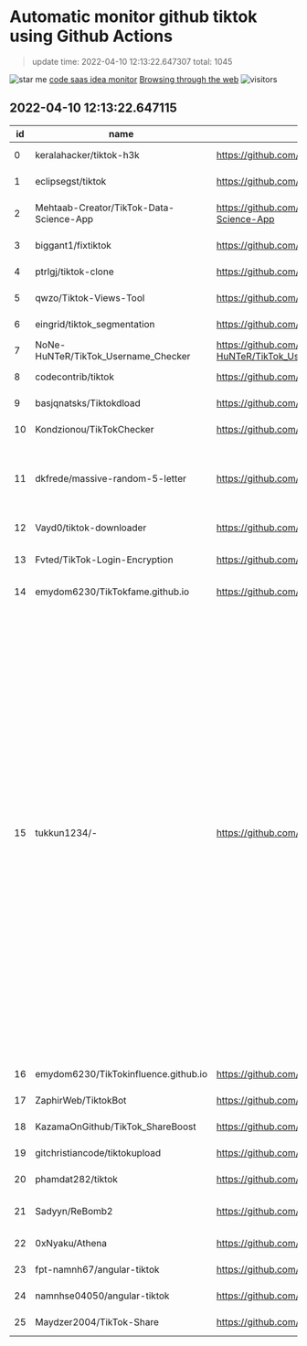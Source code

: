 # Automatic monitor github tiktok using Github Actions 

 > update time: 2022-04-10 12:13:22.647307  total: 1045 

 
 ![star me](https://img.shields.io/badge/star%20me-click%20--%3E-orange) [code saas idea monitor](https://github.com/wanghaisheng/code_saas_idea_monitor-)  [Browsing through the web](https://wanghaisheng.github.io/code_saas_idea_monitor-/)  ![visitors](https://visitor-badge.glitch.me/badge?page_id=cve_monitor) 

## 2022-04-10 12:13:22.647115
|id|name|url|update_at|description|
|---|---|---|---|---|
|0|keralahacker/tiktok-h3k|https://github.com/keralahacker/tiktok-h3k|2020-05-23T22:36:20Z|no description|
|1|eclipsegst/tiktok|https://github.com/eclipsegst/tiktok|2021-09-23T07:18:15Z|no description|
|2|Mehtaab-Creator/TikTok-Data-Science-App|https://github.com/Mehtaab-Creator/TikTok-Data-Science-App|2022-04-09T12:10:00Z|Building streamlit dashboards using TikTok Data and Streamlit|
|3|biggant1/fixtiktok|https://github.com/biggant1/fixtiktok|2022-04-09T16:01:16Z|Fixes tiktok embeds for discord|
|4|ptrlgj/tiktok-clone|https://github.com/ptrlgj/tiktok-clone|2022-04-09T19:02:10Z|no description|
|5|qwzo/Tiktok-Views-Tool|https://github.com/qwzo/Tiktok-Views-Tool|2022-04-09T19:13:47Z|Join my discord : https://discord.gg/zTtpDYpdEu|
|6|eingrid/tiktok_segmentation|https://github.com/eingrid/tiktok_segmentation|2022-04-09T19:42:34Z|no description|
|7|NoNe-HuNTeR/TikTok_Username_Checker|https://github.com/NoNe-HuNTeR/TikTok_Username_Checker|2022-04-09T19:52:39Z|TikTok_Username_Checker|
|8|codecontrib/tiktok|https://github.com/codecontrib/tiktok|2022-04-09T20:35:16Z|Tik Tok Clone|
|9|basjqnatsks/Tiktokdload|https://github.com/basjqnatsks/Tiktokdload|2022-04-09T20:54:03Z|Downloads any tiktok video, very simple code|
|10|Kondzionou/TikTokChecker|https://github.com/Kondzionou/TikTokChecker|2022-04-09T21:08:59Z|TikTok Name Checker|
|11|dkfrede/massive-random-5-letter|https://github.com/dkfrede/massive-random-5-letter|2022-04-09T21:56:49Z|I created a bot, making millions of 5 letter names. You can use this to name check on things like tiktok, or something like that, og anything you want.|
|12|Vayd0/tiktok-downloader|https://github.com/Vayd0/tiktok-downloader|2022-04-09T23:12:37Z|Install your favorite music or videos tiktok.|
|13|Fvted/TikTok-Login-Encryption|https://github.com/Fvted/TikTok-Login-Encryption|2022-04-09T23:54:59Z|This is the method TikTok uses to encrypt sensitive information on some API calls|
|14|emydom6230/TikTokfame.github.io|https://github.com/emydom6230/TikTokfame.github.io|2022-04-10T00:54:09Z|no description|
|15|tukkun1234/-|https://github.com/tukkun1234/-|2022-04-10T01:47:29Z|各種プレミアム内容 ①番 付いてくるもの↓ ・YouTube再生数爆 ツル 値段 ￥200 --------------------------------- ②番 ・YouTube再生数爆 ツル ・T#itter乗っ#り ツル 値段 ￥400 --------------------------------- ③番 ・YouTube再生数爆 ツル ・T#itter乗っ#り ツル ・disordス#ム ツル 値段 ￥600 --------------------------------- ④番 付いてくるもの↓ ・YouTube再生数爆 ツール ・Twitter乗っ#り ツール ・discordス#ム ツール ・disord乗っ#り ツール ・PC破#壊ファイル作製機(永久再起動させれる) 値段 ￥800 --------------------------------- ⑤番 付いてくるもの↓ ・YouTube再生数爆 ツール ・disordス#ム ツール ・discord乗っ#り ツール ・Twitter乗っ#り ツール(端末差あり) ・discordア#ウント100％Ban可能ツール ・discordア#ウント破壊ツール ・住#特定サイト ・TikTok再生数爆ツール ・<#958325435953975326> ・PC破#壊ファイル作製機(永久再起動させれる) 値段 ￥1000 ---------------------------------|
|16|emydom6230/TikTokinfluence.github.io|https://github.com/emydom6230/TikTokinfluence.github.io|2022-04-10T01:47:49Z|no description|
|17|ZaphirWeb/TiktokBot|https://github.com/ZaphirWeb/TiktokBot|2022-04-10T01:54:50Z|Bot tiktok like followers Share|
|18|KazamaOnGithub/TikTok_ShareBoost|https://github.com/KazamaOnGithub/TikTok_ShareBoost|2022-04-10T02:11:56Z|no description|
|19|gitchristiancode/tiktokupload|https://github.com/gitchristiancode/tiktokupload|2022-04-10T03:11:57Z|no description|
|20|phamdat282/tiktok|https://github.com/phamdat282/tiktok|2022-04-10T03:24:53Z|no description|
|21|Sadyyn/ReBomb2|https://github.com/Sadyyn/ReBomb2|2022-04-10T08:31:39Z|Newest version of the ReBomb: TikTok Mass Report Bot|
|22|0xNyaku/Athena|https://github.com/0xNyaku/Athena|2022-04-10T09:09:54Z|A very powerful TikTok view bot|
|23|fpt-namnh67/angular-tiktok|https://github.com/fpt-namnh67/angular-tiktok|2022-04-10T09:49:48Z|no description|
|24|namnhse04050/angular-tiktok|https://github.com/namnhse04050/angular-tiktok|2022-04-10T09:58:57Z|no description|
|25|Maydzer2004/TikTok-Share|https://github.com/Maydzer2004/TikTok-Share|2022-04-10T12:03:25Z|no description|
